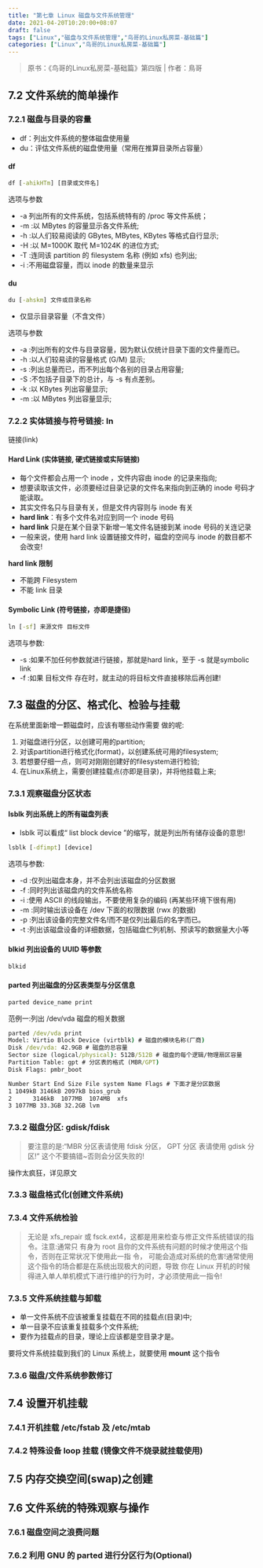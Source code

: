 ```yaml
---
title: "第七章 Linux 磁盘与文件系统管理"
date: 2021-04-20T10:20:00+08:07
draft: false
tags: ["Linux","磁盘与文件系统管理","鸟哥的Linux私房菜-基础篇"]
categories: ["Linux","鸟哥的Linux私房菜-基础篇"]
---
```


> 原书：《鸟哥的Linux私房菜-基础篇》第四版 | 作者：鳥哥

## 7.2 文件系统的简单操作

### 7.2.1 磁盘与目录的容量

- df：列出文件系统的整体磁盘使用量
- du：评估文件系统的磁盘使用量（常用在推算目录所占容量）

#### df

```cmd
df [-ahikHTm] [目录或文件名]
```

选项与参数

- -a 列出所有的文件系统，包括系统特有的 /proc 等文件系统；
- -m :以 MBytes 的容量显示各文件系统;
- -h :以人们较易阅读的 GBytes, MBytes, KBytes 等格式自行显示;
- -H :以 M=1000K 取代 M=1024K 的进位方式;
- -T :连同该 partition 的 filesystem 名称 (例如 xfs) 也列出;
- -i :不用磁盘容量，而以 inode 的数量来显示

#### du

```cmd
du [-ahskm] 文件或目录名称
```

- 仅显示目录容量（不含文件）

选项与参数

- -a :列出所有的文件与目录容量，因为默认仅统计目录下面的文件量而已。
- -h :以人们较易读的容量格式 (G/M) 显示;
- -s :列出总量而已，而不列出每个各别的目录占用容量;
- -S :不包括子目录下的总计，与 -s 有点差别。
- -k :以 KBytes 列出容量显示;
- -m :以 MBytes 列出容量显示;
 
### 7.2.2 实体链接与符号链接: ln

链接(link)

#### Hard Link (实体链接, 硬式链接或实际链接)

- 每个文件都会占用一个 inode ，文件内容由 inode 的记录来指向; 
- 想要读取该文件，必须要经过目录记录的文件名来指向到正确的 inode 号码才能读取。
- 其实文件名只与目录有关，但是文件内容则与 inode 有关
- **hard link**：有多个文件名对应到同一个 inode 号码
- **hard link** 只是在某个目录下新增一笔文件名链接到某 inode 号码的关连记录
- 一般来说，使用 hard link 设置链接文件时，磁盘的空间与 inode 的数目都不会改变!

**hard link 限制**

- 不能跨 Filesystem
- 不能 link 目录

#### Symbolic Link (符号链接，亦即是捷径)

```cmd
ln [-sf] 来源文件 目标文件
```

选项与参数:

- -s :如果不加任何参数就进行链接，那就是hard link，至于 -s 就是symbolic link
- -f :如果 目标文件 存在时，就主动的将目标文件直接移除后再创建!
 
## 7.3 磁盘的分区、格式化、检验与挂载

在系统里面新增一颗磁盘时，应该有哪些动作需要 做的呢:

1. 对磁盘进行分区，以创建可用的partition;
2. 对该partition进行格式化(format)，以创建系统可用的filesystem; 
3. 若想要仔细一点，则可对刚刚创建好的filesystem进行检验;
4. 在Linux系统上，需要创建挂载点(亦即是目录)，并将他挂载上来;

### 7.3.1 观察磁盘分区状态

#### lsblk 列出系统上的所有磁盘列表

- lsblk 可以看成“ list block device ”的缩写，就是列出所有储存设备的意思!

```cmd
lsblk [-dfimpt] [device]
```

选项与参数:
- -d :仅列出磁盘本身，并不会列出该磁盘的分区数据
- -f :同时列出该磁盘内的文件系统名称
- -i :使用 ASCII 的线段输出，不要使用复杂的编码 (再某些环境下很有用)
- -m :同时输出该设备在 /dev 下面的权限数据 (rwx 的数据)
- -p :列出该设备的完整文件名!而不是仅列出最后的名字而已。
- -t :列出该磁盘设备的详细数据，包括磁盘伫列机制、预读写的数据量大小等

#### blkid 列出设备的 UUID 等参数

```cmd
blkid
```
 
#### parted 列出磁盘的分区表类型与分区信息

```cmd
parted device_name print
```

范例一:列出 /dev/vda 磁盘的相关数据
 
```cmd
parted /dev/vda print
Model: Virtio Block Device (virtblk) # 磁盘的模块名称(厂商)
Disk /dev/vda: 42.9GB # 磁盘的总容量
Sector size (logical/physical): 512B/512B # 磁盘的每个逻辑/物理扇区容量
Partition Table: gpt # 分区表的格式 (MBR/GPT)
Disk Flags: pmbr_boot

Number Start End Size File system Name Flags # 下面才是分区数据
1 1049kB 3146kB 2097kB bios_grub
2      3146kB  1077MB  1074MB  xfs
3 1077MB 33.3GB 32.2GB lvm
```

### 7.3.2 磁盘分区: gdisk/fdisk

> 要注意的是:“MBR 分区表请使用 fdisk 分区， GPT 分区 表请使用 gdisk 分区!” 这个不要搞错~否则会分区失败的!

操作太疯狂，详见原文

### 7.3.3 磁盘格式化(创建文件系统)

### 7.3.4 文件系统检验

> 无论是 xfs_repair 或 fsck.ext4，这都是用来检查与修正文件系统错误的指令。注意:通常只 有身为 root 且你的文件系统有问题的时候才使用这个指令，否则在正常状况下使用此一指 令， 可能会造成对系统的危害!通常使用这个指令的场合都是在系统出现极大的问题，导致 你在 Linux 开机的时候得进入单人单机模式下进行维护的行为时，才必须使用此一指令!

### 7.3.5 文件系统挂载与卸载

- 单一文件系统不应该被重复挂载在不同的挂载点(目录)中;
- 单一目录不应该重复挂载多个文件系统;
- 要作为挂载点的目录，理论上应该都是空目录才是。

要将文件系统挂载到我们的 Linux 系统上，就要使用 **mount** 这个指令

### 7.3.6 磁盘/文件系统参数修订

## 7.4 设置开机挂载

### 7.4.1 开机挂载 /etc/fstab 及 /etc/mtab

### 7.4.2 特殊设备 loop 挂载 (镜像文件不烧录就挂载使用)

## 7.5 内存交换空间(swap)之创建

## 7.6 文件系统的特殊观察与操作

### 7.6.1 磁盘空间之浪费问题

### 7.6.2 利用 GNU 的 parted 进行分区行为(Optional)